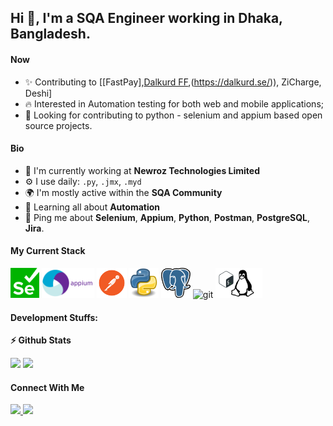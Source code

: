 ## Hi 👋, I'm a SQA Engineer working in Dhaka, Bangladesh.



#### Now



- ✨ Contributing to [[FastPay],[Dalkurd FF](https://www.fast-pay.iq/),(https://dalkurd.se/)), ZiCharge, Deshi]
- :fire: Interested in Automation testing for both web and mobile applications;
- :calendar: Looking for contributing to python - selenium and appium based open source projects.



#### Bio



- 🏢 I'm currently working at **Newroz Technologies Limited**
- ⚙️ I use daily: `.py`, `.jmx`, `.myd`
- 🌍 I'm mostly active within the **SQA Community**
- 🌱 Learning all about **Automation**
- 💬 Ping me about **Selenium**, **Appium**, **Python**, **Postman**, **PostgreSQL**, **Jira**.



#### My Current Stack



<img height="48" src="images/Selenium.png" alt="Selenium"> <img height="48" src="images/Appium.png" alt="Appium"> <img height="48" src="images/Postman.png" alt="Postman"> <img height="48" src="images/Python.png" alt="python"> <img height="48" src="images/Postgresql.png" alt="Postgresql"> <img height="48" src="img/Github.png" alt="git"> <img height="48" src="images/Bash.png" alt="bash">



#### Development Stuffs:



<b>⚡ Github Stats</b>
<p float="left">
<img height="180em" src="https://github-readme-stats.vercel.app/api?username=moinuahmed&show_icons=true&hide_border=true&&count_private=true&include_all_commits=true" />
<img height="180em" src="https://github-readme-stats.vercel.app/api/top-langs/?username=moinuahmed&show_icons=true&hide_border=true&layout=compact&langs_count=8"/>
</p>



#### Connect With Me



<p left="center">
<a href="https://www.linkedin.com/in/moin-uddin-ahmed/">
  <img src="https://img.shields.io/badge/linkedin-%230077B5.svg?&style=for-the-badge&logo=linkedin&logoColor=white" height=25>
</a>
<a href="mailto:moineyee@gmail.com">
  <img src="    https://img.shields.io/badge/Gmail-D14836?style=for-the-badge&logo=gmail&logoColor=white" height=25>
</a>
</p>
